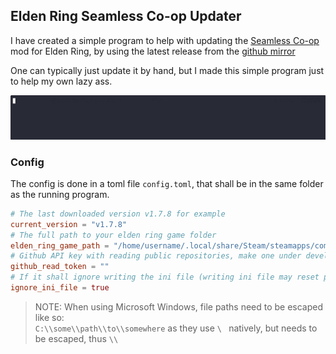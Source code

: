 ## Elden Ring Seamless Co-op Updater

I have created a simple program to help with updating the [Seamless Co-op](https://www.nexusmods.com/eldenring/mods/510) 
mod for Elden Ring, by using the latest release from the [github mirror](https://github.com/LukeYui/EldenRingSeamlessCoopRelease/releases)

One can typically just update it by hand, but I made this simple program just to help my own lazy ass.

![](./elden.gif)

### Config

The config is done in a toml file `config.toml`, that shall be in the same folder as the running program.

```toml
# The last downloaded version v1.7.8 for example
current_version = "v1.7.8"
# The full path to your elden ring game folder
elden_ring_game_path = "/home/username/.local/share/Steam/steamapps/common/ELDEN RING/Game/"
# Github API key with reading public repositories, make one under developer settings -> personal access token
github_read_token = ""
# If it shall ignore writing the ini file (writing ini file may reset password)
ignore_ini_file = true
```

> NOTE: When using Microsoft Windows, file paths need to be escaped like so:  
> `C:\\some\\path\\to\\somewhere` as they use `\ ` natively, but needs to be escaped, thus `\\` 

